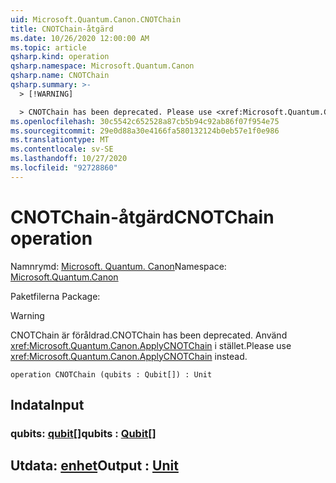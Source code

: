 ```yaml
---
uid: Microsoft.Quantum.Canon.CNOTChain
title: CNOTChain-åtgärd
ms.date: 10/26/2020 12:00:00 AM
ms.topic: article
qsharp.kind: operation
qsharp.namespace: Microsoft.Quantum.Canon
qsharp.name: CNOTChain
qsharp.summary: >-
  > [!WARNING]

  > CNOTChain has been deprecated. Please use <xref:Microsoft.Quantum.Canon.ApplyCNOTChain> instead.
ms.openlocfilehash: 30c5542c652528a87cb5b94c92ab86f07f954e75
ms.sourcegitcommit: 29e0d88a30e4166fa580132124b0eb57e1f0e986
ms.translationtype: MT
ms.contentlocale: sv-SE
ms.lasthandoff: 10/27/2020
ms.locfileid: "92728860"
---
```

# <a name="cnotchain-operation"></a><span data-ttu-id="fc891-102">CNOTChain-åtgärd</span><span class="sxs-lookup"><span data-stu-id="fc891-102">CNOTChain operation</span></span>

<span data-ttu-id="fc891-103">Namnrymd: [Microsoft. Quantum. Canon](xref:Microsoft.Quantum.Canon)</span><span class="sxs-lookup"><span data-stu-id="fc891-103">Namespace: [Microsoft.Quantum.Canon](xref:Microsoft.Quantum.Canon)</span></span>

<span data-ttu-id="fc891-104">Paketfilerna [](https://nuget.org/packages/)</span><span class="sxs-lookup"><span data-stu-id="fc891-104">Package: [](https://nuget.org/packages/)</span></span>


> [!WARNING]
> <span data-ttu-id="fc891-105">CNOTChain är föråldrad.</span><span class="sxs-lookup"><span data-stu-id="fc891-105">CNOTChain has been deprecated.</span></span> <span data-ttu-id="fc891-106">Använd <xref:Microsoft.Quantum.Canon.ApplyCNOTChain> i stället.</span><span class="sxs-lookup"><span data-stu-id="fc891-106">Please use <xref:Microsoft.Quantum.Canon.ApplyCNOTChain> instead.</span></span>



```qsharp
operation CNOTChain (qubits : Qubit[]) : Unit
```


## <a name="input"></a><span data-ttu-id="fc891-107">Indata</span><span class="sxs-lookup"><span data-stu-id="fc891-107">Input</span></span>

### <a name="qubits--qubit"></a><span data-ttu-id="fc891-108">qubits: [qubit](xref:microsoft.quantum.lang-ref.qubit)[]</span><span class="sxs-lookup"><span data-stu-id="fc891-108">qubits : [Qubit](xref:microsoft.quantum.lang-ref.qubit)[]</span></span>





## <a name="output--unit"></a><span data-ttu-id="fc891-109">Utdata: [enhet](xref:microsoft.quantum.lang-ref.unit)</span><span class="sxs-lookup"><span data-stu-id="fc891-109">Output : [Unit](xref:microsoft.quantum.lang-ref.unit)</span></span>

